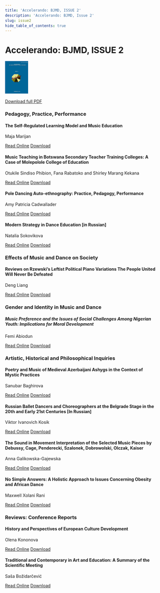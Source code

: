 ```yaml
---
title: 'Accelerando: BJMD, ISSUE 2'
description: 'Accelerando: BJMD, Issue 2'
slug: issue2
hide_table_of_contents: true
---
```


# Accelerando: BJMD, ISSUE 2

<!-- truncate -->

![Accelerndo: BJMD, Issue 2](accelerandoBJMD2017.png)

[Download full PDF](https://accelerandobjmd.weebly.com/uploads/6/9/5/0/6950835/issue_2_pdf.pdf)

### Pedagogy, Practice, Performance

#### The Self-Regulated Learning Model and Music Education

Maja Marijan

[Read Online](/articles/issue2/the-self-regulated-learning-model-and-music-education) [Download](https://drive.google.com/file/d/0B-3gNmXhRJqfMGNxQWFrblZpcTQ/view?usp=sharing&resourcekey=0-ECgc82thMP2QXBmLlWpBsg)

#### Music Teaching in Botswana Secondary Teacher Training Colleges: A Case of Molepolole College of Education

Otukile Sindiso Phibion, Fana Rabatoko and Shirley Marang Kekana

[Read Online](/articles/issue2/music-teaching-in-botswana) [Download](https://drive.google.com/file/d/0B-3gNmXhRJqfUVpWZnJhVUk5WXc/view?usp=drive_link&resourcekey=0-CccB8-rlxM69XsTjuAOUDQ)

#### Pole Dancing Auto-ethnography: Practice, Pedagogy, Performance

Amy Patricia Cadwallader

[Read Online](/articles/issue2/pole-dancing-auto-ethnography) [Download](https://drive.google.com/file/d/0B-3gNmXhRJqfbmdSdWdMR0NfbWc/view?usp=sharing&resourcekey=0-jcvD-9piQLNlNbw7PpXldA)

#### Modern Strategy in Dance Education [in Russian]

Natalia Sokovikova

[Read Online](/articles/issue2/modern-strategy-in-dance-education) [Download](https://drive.google.com/file/d/0B-3gNmXhRJqfT3Q4UGg1cF9lNGc/view?usp=drive_link&resourcekey=0-RZ-fekhktOO0r_DtDfTVgA)

### Effects of Music and Dance on Society

#### Reviews on Rzewski’s Leftist Political Piano Variations ​The People United Will Never Be Defeated

Deng Liang

[Read Online](/articles/issue2/rzewski-the-people-united-will-never-be-defeated) [Download](https://drive.google.com/file/d/0B-3gNmXhRJqfa0V6NE9lcW5Kak0/view?usp=sharing&resourcekey=0-5p7U4rc2DAT1EbfKsoBsjg)

### Gender and Identity in Music and Dance

##### Music Preference and the Issues of Social Challenges Among Nigerian Youth: Implications for Moral Development

Femi Abiodun

[Read Online](/articles/issue2/music-preference-among-nigerian-youth) [Download](https://drive.google.com/file/d/0B-3gNmXhRJqfZzBVZXJsS2VoYnc/view?usp=sharing&resourcekey=0-TbBD8K7A1Ej2sqHRkiXsIg)

### Artistic, Historical and Philosophical Inquiries

#### Poetry and Music of Medieval Azerbaijani Ashygs in the Context of Mystic Practices

Sanubar Baghirova

[Read Online](/articles/issue2/poetry-and-music-of-medieval-azerbaijani-ashygs) [Download](https://drive.google.com/file/d/0B-3gNmXhRJqfcWhQaFpSZk1yVXM/view?usp=drive_link&resourcekey=0-1tAIjRTUAeOLi9WvlMlQvA)

#### Russian Ballet Dancers and Choreographers at the Belgrade Stage in the 20th and Early 21st Centuries [In Russian]

Viktor Ivanovich Kosik

[Read Online](/articles/issue2/russian-ballet-dancers-and-choreographers-at-the-belgrade-stage) [Download](https://drive.google.com/file/d/0B-3gNmXhRJqfQndYOVdtbmxuMkk/view?usp=drive_link&resourcekey=0-tnNLXvAimkc7mvqe5vg5Mw)

#### The Sound in Movement Interpretation of the Selected Music Pieces by Debussy, Cage, Penderecki, Szalonek, Dobrowolski, Olczak, Kaiser

Anna Galikowska-Gajewska

[Read Online](/articles/issue2/the-sound-in-movement) [Download](https://drive.google.com/file/d/0B-3gNmXhRJqfR0hIQW0zb2tMQVk/view?usp=drive_link&resourcekey=0-hsp2S4wsI7775Aveqoi4-g)

#### No Simple Answers: A Holistic Approach to Issues Concerning Obesity and African Dance

Maxwell Xolani Rani

[Read Online](/articles/issue2/a-holistic-approach-to-issues-concerning-obesity-and-african-dance) [Download](https://drive.google.com/file/d/0B-3gNmXhRJqfeUZQVXFlbk4zVVU/view?usp=drive_link&resourcekey=0-wU8nQyI58j2bjAlrkss-lw)

### Reviews: Conference Reports

#### History and Perspectives of European Culture Development

Olena Kononova

[Read Online](/articles/issue2/history-and-perspectives-of-european-culture-development") [Download](https://drive.google.com/file/d/0B-3gNmXhRJqfZEJxOFA3STZQREk/view?usp=drive_link&resourcekey=0-6ZNTDSrXULhfhIg9KSRKZg)

#### Traditional and Contemporary in Art and Education: A Summary of the Scientific Meeting

Saša Božidarčević

[Read Online](/articles/issue2/traditional-and-contemporary-in-art-and-education) [Download](https://drive.google.com/file/d/0B-3gNmXhRJqfUG9xS05vTlh6UzA/view?usp=drive_link&resourcekey=0-yaIeWrzJJ2U1mBaEcEym-Q)
